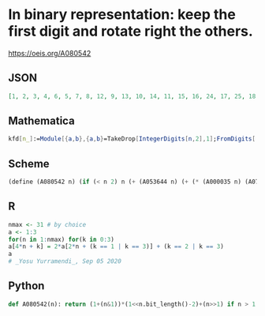 # In binary representation: keep the first digit and rotate right the others\.
https://oeis.org/A080542
## JSON
```JSON
[1, 2, 3, 4, 6, 5, 7, 8, 12, 9, 13, 10, 14, 11, 15, 16, 24, 17, 25, 18, 26, 19, 27, 20, 28, 21, 29, 22, 30, 23, 31, 32, 48, 33, 49, 34, 50, 35, 51, 36, 52, 37, 53, 38, 54, 39, 55, 40, 56, 41, 57, 42, 58, 43, 59, 44, 60, 45, 61, 46, 62, 47, 63, 64, 96, 65, 97, 66, 98, 67, 99, 68]
```
## Mathematica
```Mathematica
kfd[n_]:=Module[{a,b},{a,b}=TakeDrop[IntegerDigits[n,2],1];FromDigits[ Join[a,RotateRight[b]],2]]; Array[kfd,80] (* The program uses the TakeDrop function from Mathematica version 10 *) (* _Harvey P. Dale_, Feb 12 2016 *)
```
## Scheme
```Scheme
(define (A080542 n) (if (< n 2) n (+ (A053644 n) (+ (* (A000035 n) (A072376 n)) (A004526 (A053645 n))))))  ;; _Antti Karttunen_, May 16 2015
```
## R
```R
nmax <- 31 # by choice
a <- 1:3
for(n in 1:nmax) for(k in 0:3)
a[4*n + k] = 2*a[2*n + (k == 1 | k == 3)] + (k == 2 | k == 3)
a
# _Yosu Yurramendi_, Sep 05 2020
```
## Python
```Python
def A080542(n): return (1+(n&1))*(1<<n.bit_length()-2)+(n>>1) if n > 1 else n # _Chai Wah Wu_, Jan 22 2023
```
